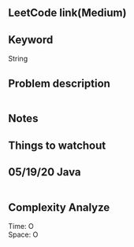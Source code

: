## LeetCode link(Medium)


## Keyword
String

## Problem description
```

```



## Notes


## Things to watchout

## 05/19/20 Java

```java


```
## Complexity Analyze
Time: O       \
Space: O